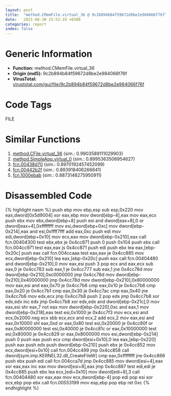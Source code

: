 ```yaml
---
layout: post
title:  "method.CMemFile.virtual_36 @ 9c2b894b84f59672d8be2e984066f76f"
date:   2021-08-30 15:52:19 +0300
categories: report
index: false
---
```


# Generic Information
- **Function:** method.CMemFile.virtual\_36
- **Origin (md5):** 9c2b894b84f59672d8be2e984066f76f
- **VirusTotal:** [virustotal.com/gui/file/9c2b894b84f59672d8be2e984066f76f][virustotal_ref]

# Code Tags
<span class="tag" id="FILE">FILE</span>


# Similar Functions

1. [method.CFile.virtual\_36][similar_1_ref] (sim.: 0.9903589111029903)
2. [method.SimpleApp.virtual\_0][similar_2_ref] (sim.: 0.8995363506954627)
3. [fcn.00438d70][similar_3_ref] (sim.: 0.8970192457452099)
4. [fcn.00442b2f][similar_4_ref] (sim.: 0.893918406266641)
5. [fcn.1000ebab][similar_5_ref] (sim.: 0.8873148275950911)


# Disassembled Code

{% highlight nasm %}
push ebp
mov ebp,esp
sub esp,0x220
mov eax,dword[0x5d9004]
xor eax,ebp
mov dword[ebp-4],eax
mov eax,ecx
push ebx
mov ebx,dword[ebp+8]
push esi
and dword[eax+8],0
or dword[eax+4],0xffffffff
mov esi,dword[ebp+0xc]
mov dword[ebp-0x214],eax
and esi,0xffff7fff
add eax,0xc
push edi
mov edi,dword[ebp+0x10]
mov ecx,eax
mov dword[ebp-0x210],eax
call fcn.00404300
test ebx,ebx
je 0x4cc871
push 0
push 0x104
push ebx
call fcn.004cc971
test eax,eax
js 0x4cc871
push edi
push ebx
lea eax,[ebp-0x20c]
push eax
call fcn.004ccaaa
test eax,eax
je 0x4cc885
mov ecx,dword[ebp-0x210]
lea eax,[ebp-0x20c]
push eax
call fcn.00404480
and dword[ebp-0x210],0
mov eax,esi
push 3
pop ecx
and eax,ecx
sub eax,0
je 0x4cc783
sub eax,1
je 0x4cc777
sub eax,1
jne 0x4cc78d
mov dword[ebp-0x210],0xc0000000
jmp 0x4cc78d
mov dword[ebp-0x210],0x40000000
jmp 0x4cc78d
mov dword[ebp-0x210],0x80000000
mov eax,esi
and eax,0x70
je 0x4cc7b6
cmp eax,0x10
je 0x4cc7b6
cmp eax,0x20
je 0x4cc7b1
cmp eax,0x30
je 0x4cc7ac
cmp eax,0x40
jne 0x4cc7b6
mov edx,ecx
jmp 0x4cc7b8
push 2
pop edx
jmp 0x4cc7b8
xor edx,edx
inc edx
jmp 0x4cc7b8
xor edx,edx
and dword[ebp-0x21c],0
mov eax,esi
shr eax,7
not eax
mov dword[ebp-0x220],0xc
and eax,1
mov dword[ebp-0x218],eax
test esi,0x1000
je 0x4cc7f3
mov ecx,esi
and ecx,0x2000
neg ecx
sbb ecx,ecx
and ecx,2
add ecx,2
mov eax,esi
and eax,0x10000
shl eax,0xd
or eax,0x80
test esi,0x20000
je 0x4cc80f
or eax,0x80000000
test esi,0x40000
je 0x4cc81c
or eax,0x10000000
test esi,0x80000
je 0x4cc829
or eax,0x8000000
mov esi,dword[ebp-0x214]
push 0
push eax
push ecx
cmp dword[esi+0x10],0
lea eax,[ebp-0x220]
push eax
push edx
push dword[ebp-0x210]
push ebx
je 0x4cc852
mov ecx,dword[esi+0x10]
call fcn.004cc499
jmp 0x4cc858
call dword[sym.imp.KERNEL32.dll_CreateFileW]
cmp eax,0xffffffff
jne 0x4cc866
push ebx
push edi
call fcn.004cca7d
jmp 0x4cc885
mov dword[esi+4],eax
xor eax,eax
inc eax
mov dword[esi+8],eax
jmp 0x4cc887
test edi,edi
je 0x4cc885
push ebx
lea ecx,[edi+0x10]
mov dword[edi+8],3
call fcn.00404480
xor eax,eax
mov ecx,dword[ebp-4]
pop edi
pop esi
xor ecx,ebp
pop ebx
call fcn.00553199
mov esp,ebp
pop ebp
ret 0xc
{% endhighlight %}


[similar_1_ref]: /report/method.CFile.virtual_36@e5d49e0823e602f2ee948ac39d32c1eb
[similar_2_ref]: /report/method.SimpleApp.virtual_0@ba86269e5231930ee4def4088ddb8d19
[similar_3_ref]: /report/fcn.00438d70@4fe6510221c33bf023f6abed461fc13f
[similar_4_ref]: /report/fcn.00442b2f@b3771987fba16f4fba07d1109ec72c76
[similar_5_ref]: /report/fcn.1000ebab@e5d49e0823e602f2ee948ac39d32c1eb
[virustotal_ref]: https://www.virustotal.com/gui/file/9c2b894b84f59672d8be2e984066f76f